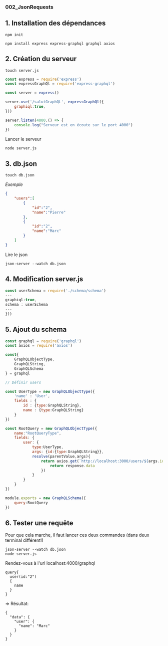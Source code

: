 ### 002_JsonRequests
## 1. Installation des dépendances
```terminal
npm init
```
```terminal
npm install express express-graphql graphql axios
```

## 2. Création du serveur 
```terminal
touch server.js
```

```javascript
const express = require('express')
const expressGraphQl = require('express-graphql')

const server = express()

server.use('/salutGraphQL', expressGraphQl({
    graphiql:true,
}))

server.listen(4000,() => {
    console.log("Serveur est en écoute sur le port 4000")
})
```

Lancer le serveur
```Terminal
node server.js
```

## 3. db.json
```terminal
touch db.json
```
*Exemple*

```json
{
    "users":[
        {
            "id":"2",
            "name":"Pierre"
        },
        {
            "id":"2",
            "name":"Marc"
        }
    ]
}
```

Lire le json
``` terminal
json-server --watch db.json
```

## 4. Modification server.js
```js
const userSchema = require('./schema/schema')
---
graphiql:true,
schema : userSchema
---
}))
```

## 5. Ajout du schema
``` javascript
const graphql = require('graphql')
const axios = require('axios')

const{
    GraphQLObjectType,
    GraphQLString,
    GraphQLSchema
} = graphql

// Définir users

const UserType = new GraphQLObjectType({
    'name' : 'User',
    fields : {
        id : {type:GraphQLString},
        name : {type:GraphQLString}
    }
})

const RootQuery = new GraphQLObjectType({
    name:"RootQueryType",
    fields: {
        user: {
            type:UserType,
            args: {id:{type:GraphQLString}},
            resolve(parentValue,args){
                return axios.get(`http://localhost:3000/users/${args.id}`).then( (response) => {
                    return response.data
                })
            }
        }
    }
})

module.exports = new GraphQLSchema({
    query:RootQuery
})
```
## 6. Tester une requête
Pour que cela marche, il faut lancer ces deux commandes (dans deux terminal différent!)
``` terminal
json-server --watch db.json
node server.js
```
Rendez-vous à l'url localhost:4000/graphql

``` 
query{
  user(id:"2")
  {
    name
  }
}
```
=> Résultat: 

```
{
  "data": {
    "user": {
      "name": "Marc"
    }
  }
}
```